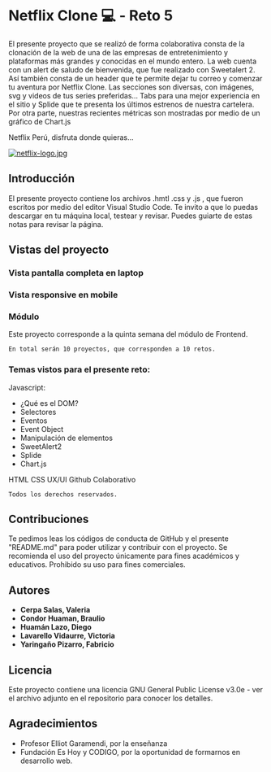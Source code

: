 # Netflix Clone 💻 - Reto 5

El presente proyecto que se realizó de forma colaborativa consta de la clonación de la web de una de las empresas de entretenimiento y plataformas más grandes y conocidas en el mundo entero.
La web cuenta con un alert de saludo de bienvenida, que fue realizado con Sweetalert 2. Así también consta de un header que te permite dejar tu correo y comenzar tu aventura por Netflix Clone. Las secciones son diversas, con imágenes, svg y videos de tus series preferidas...  Tabs para una mejor experiencia en el sitio y Splide que te presenta los últimos estrenos de nuestra cartelera. Por otra parte, nuestras recientes métricas son mostradas por medio de un gráfico de Chart.js

Netflix Perú, disfruta donde quieras...

[![netflix-logo.jpg](https://i.postimg.cc/4x7rSLFs/netflix-logo.jpg)](https://postimg.cc/Js86yqL2)

## Introducción

El presente proyecto contiene los archivos .hmtl .css y .js , que fueron escritos por medio del editor Visual Studio Code.
Te invito a que lo puedas descargar en tu máquina local, testear y revisar. Puedes guiarte de estas notas para revisar la página.

## Vistas del proyecto

### Vista pantalla completa en laptop
  

      
### Vista responsive en mobile
  

  
### Módulo

Este proyecto corresponde a la quinta semana del módulo de Frontend.

```
En total serán 10 proyectos, que corresponden a 10 retos.
```

### Temas vistos para el presente reto:

Javascript:
- ¿Qué es el DOM?
- Selectores
- Eventos
- Event Object
- Manipulación de elementos
- SweetAlert2
- Splide
- Chart.js

HTML
CSS
UX/UI
Github Colaborativo

```
Todos los derechos reservados.
```

## Contribuciones

Te pedimos leas los códigos de conducta de GitHub y el presente "README.md" para poder utilizar y contribuir con el proyecto. Se recomienda el uso del proyecto únicamente para fines académicos y educativos. Prohibido su uso para fines comerciales.

## Autores

* **Cerpa Salas, Valeria** 
* **Condor Huaman, Braulio** 
* **Huamán Lazo, Diego** 
* **Lavarello Vidaurre, Victoria** 
* **Yaringaño Pizarro, Fabricio** 

## Licencia

Este proyecto contiene una licencia GNU General Public License v3.0e - ver el archivo adjunto en el repositorio para conocer los detalles.

## Agradecimientos

* Profesor Elliot Garamendi, por la enseñanza
* Fundación Es Hoy y CODIGO, por la oportunidad de formarnos en desarrollo web.
